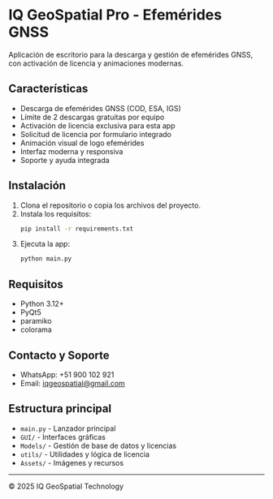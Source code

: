 # IQ GeoSpatial Pro - Efemérides GNSS

Aplicación de escritorio para la descarga y gestión de efemérides GNSS, con activación de licencia y animaciones modernas.

## Características
- Descarga de efemérides GNSS (COD, ESA, IGS)
- Límite de 2 descargas gratuitas por equipo
- Activación de licencia exclusiva para esta app
- Solicitud de licencia por formulario integrado
- Animación visual de logo efemérides
- Interfaz moderna y responsiva
- Soporte y ayuda integrada

## Instalación
1. Clona el repositorio o copia los archivos del proyecto.
2. Instala los requisitos:
   ```bash
   pip install -r requirements.txt
   ```
3. Ejecuta la app:
   ```bash
   python main.py
   ```

## Requisitos
- Python 3.12+
- PyQt5
- paramiko
- colorama

## Contacto y Soporte
- WhatsApp: +51 900 102 921
- Email: iqgeospatial@gmail.com

## Estructura principal
- `main.py` - Lanzador principal
- `GUI/` - Interfaces gráficas
- `Models/` - Gestión de base de datos y licencias
- `utils/` - Utilidades y lógica de licencia
- `Assets/` - Imágenes y recursos

---
© 2025 IQ GeoSpatial Technology
